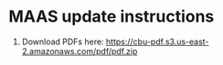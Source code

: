 # MAAS update instructions


1. Download PDFs here: https://cbu-pdf.s3.us-east-2.amazonaws.com/pdf/pdf.zip
